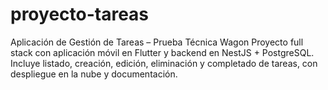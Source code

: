 # proyecto-tareas
Aplicación de Gestión de Tareas – Prueba Técnica Wagon Proyecto full stack con aplicación móvil en Flutter y backend en NestJS + PostgreSQL. Incluye listado, creación, edición, eliminación y completado de tareas, con despliegue en la nube y documentación.
